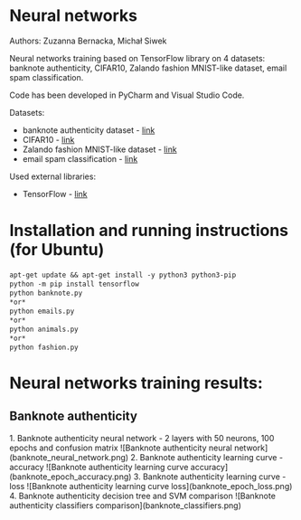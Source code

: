 # Neural networks

Authors: Zuzanna Bernacka, Michał Siwek

Neural networks training based on TensorFlow library on 4 datasets: banknote authenticity, CIFAR10, Zalando fashion MNIST-like dataset, email spam classification.<br>

Code has been developed in PyCharm and Visual Studio Code.


Datasets:
* banknote authenticity dataset - [link](http://archive.ics.uci.edu/ml/machine-learning-databases/00267/data_banknote_authentication.txt)
* CIFAR10 - [link](https://www.cs.toronto.edu/~kriz/cifar.html)
* Zalando fashion MNIST-like dataset - [link](https://github.com/zalandoresearch/fashion-mnist)
* email spam classification - [link](https://www.kaggle.com/datasets/balaka18/email-spam-classification-dataset-csv)

Used external libraries:
* TensorFlow - [link](https://www.tensorflow.org/install)

<h1>Installation and running instructions (for Ubuntu)</h1>

```
apt-get update && apt-get install -y python3 python3-pip
python -m pip install tensorflow
python banknote.py
*or*
python emails.py
*or*
python animals.py
*or*
python fashion.py
```

<h1>Neural networks training results:</h1>
<h2>Banknote authenticity</h2>
1. Banknote authenticity neural network - 2 layers with 50 neurons, 100 epochs and confusion matrix
![Banknote authenticity neural network](banknote_neural_network.png)
2. Banknote authenticity learning curve - accuracy
![Banknote authenticity learning curve accuracy](banknote_epoch_accuracy.png)
3. Banknote authenticity learning curve - loss
![Banknote authenticity learning curve loss](banknote_epoch_loss.png)
4. Banknote authenticity decision tree and SVM comparison
![Banknote authenticity classifiers comparison](banknote_classifiers.png)